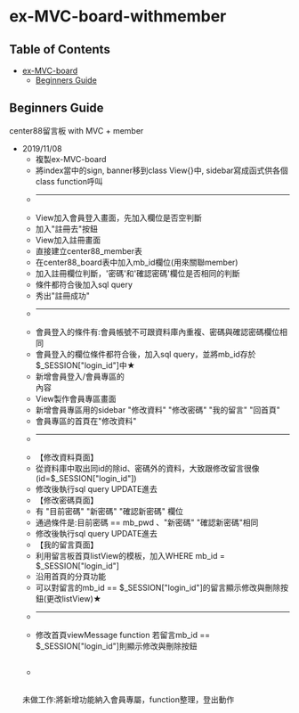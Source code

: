ex-MVC-board-withmember
===

## Table of Contents
- [ex-MVC-board](#ex-MVC-board)
  * [Beginners Guide](#beginners-guide)

## Beginners Guide

center88留言板 with MVC + member  
* 2019/11/08  
    * 複製ex-MVC-board
    * 將index當中的sign, banner移到class View{}中, sidebar寫成函式供各個class function呼叫
    * --------------------------------------------------------------------------------
    * View加入會員登入畫面，先加入欄位是否空判斷
    * 加入"註冊去"按鈕
    * View加入註冊畫面
    * 直接建立center88_member表
    * 在center88_board表中加入mb_id欄位(用來關聯member)
    * 加入註冊欄位判斷，'密碼'和'確認密碼'欄位是否相同的判斷
    * 條件都符合後加入sql query
    * 秀出"註冊成功"
    * --------------------------------------------------------------------------------
    * 會員登入的條件有:會員帳號不可跟資料庫內重複、密碼與確認密碼欄位相同
    * 會員登入的欄位條件都符合後，加入sql query，並將mb_id存於$_SESSION["login_id"]中★
    * 新增會員登入/會員專區的<div class="sign">內容
    * View製作會員專區畫面
    * 新增會員專區用的sidebar "修改資料" "修改密碼" "我的留言" "回首頁"
    * 會員專區的首頁在"修改資料"
    * ---------------------------------------------------------------------------------
    * 【修改資料頁面】
    * 從資料庫中取出同id的除id、密碼外的資料，大致跟修改留言很像(id=$_SESSION["login_id"])
    * 修改後執行sql query UPDATE進去
    * 【修改密碼頁面】
    * 有 "目前密碼" "新密碼" "確認新密碼" 欄位
    * 通過條件是:目前密碼 == mb_pwd 、"新密碼" "確認新密碼"相同
    * 修改後執行sql query UPDATE進去
    * 【我的留言頁面】
    * 利用留言板首頁listView的模板，加入WHERE mb_id = $_SESSION["login_id"]
    * 沿用首頁的分頁功能
    * 可以對留言的mb_id == $_SESSION["login_id"]的留言顯示修改與刪除按鈕(更改listView)★
    * ---------------------------------------------------------------------------------
    * 修改首頁viewMessage function 若留言mb_id == $_SESSION["login_id"]則顯示修改與刪除按鈕
    * ##
    未做工作:將新增功能納入會員專屬，function整理，登出動作
    
    
    

